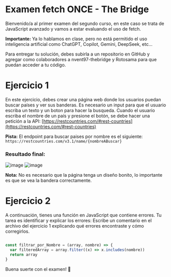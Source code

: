 # Examen fetch ONCE - The Bridge

Bienvenido/a al primer examen del segundo curso, en este caso se trata de JavaScript avanzado y vamos a estar evaluando el uso de fetch.

**Importante:** Ya lo hablamos en clase, pero no está permitido el uso inteligencia artificial como ChatGPT, Copilot, Gemini, DeepSeek, etc...

Para entregar tu solución, debes subirla a un repositorio en GitHub y agregar como colaboradores a nvent97-thebridge y Rotosama para que puedan acceder a tu código.

# Ejercicio 1

En este ejercicio, debes crear una página web donde los usuarios puedan buscar países y ver sus banderas.
Es necesario un input para que el usuario escriba un texto y un boton para hacer la busqueda.
Cuando el usuario escriba el nombre de un país y presione el botón, se debe hacer una petición a la API: [https://restcountries.com/#rest-countries](https://restcountries.com/#rest-countries)

**Pista:** El endpoint para buscar paises por nombre es el siguiente: `https://restcountries.com/v3.1/name/{nombreABuscar}`

### Resultado final:
![image](https://github.com/user-attachments/assets/c8da6377-c7b3-4ebb-bae9-0bb4564e9418)
![image](https://github.com/user-attachments/assets/d73f8b18-9661-470f-8b98-f0942433bf70)

**Nota:** No es necesario que la página tenga un diseño bonito, lo importante es que se vea la bandera correctamente.

# Ejercicio 2

A continuación, tienes una función en JavaScript que contiene errores. Tu tarea es identificar y explicar los errores:
Escribe un comentario en el archivo del ejercicio 1 explicando qué errores encontraste y cómo corregirlos.

```js

const filtrar_por_Nombre = (array, nombre) => {
  var filteredArray = array.filter((x) => x.includes(nombre))
  return array
}

```

Buena suerte con el examen! 🙂
